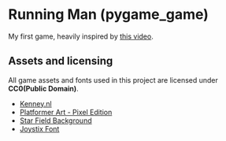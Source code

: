 # Running Man (pygame_game)

My first game, heavily inspired by [this video](https://www.youtube.com/watch?v=AY9MnQ4x3zk).

## Assets and licensing

All game assets and fonts used in this project are licensed under **CC0(Public Domain)**.

- [Kenney.nl](https://kenney.nl/)
- [Platformer Art - Pixel Edition](https://opengameart.org/content/platformer-art-pixel-edition)
- [Star Field Background](https://opengameart.org/content/star-field)
- [Joystix Font](https://www.1001fonts.com/joystix-font.html)
